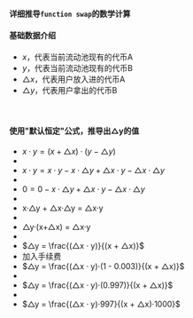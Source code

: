 
#### 详细推导```function swap```的数学计算
#### 基础数据介绍
- $x$，代表当前流动池现有的代币A
- $y$，代表当前流动池现有的代币B
- $△x$，代表用户放入进的代币A
- $△y$，代表用户拿出的代币B

　

#### 使用"默认恒定"公式，推导出△y的值
- $x·y = (x + △x)·(y - △y)$
-
- $x·y = x·y - x·△y + △x·y - △x·△y$
-
- $0 = 0 - x·△y + △x·y - △x·△y$
-
- x·△y + △x·△y = △x·y
-
- △y·(x+△x) = △x·y
-
- $△y = \frac{(△x · y)}{(x + △x)}$
- 加入手续费
- $△y = \frac{(△x · y)·(1 - 0.003)}{(x + △x)}$
-
- $△y = \frac{(△x · y)·(0.997)}{(x + △x)}$
-
- $△y = \frac{(△x · y)·997}{(x + △x)·1000}$